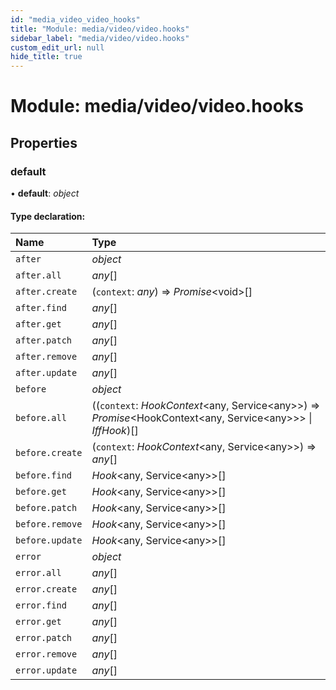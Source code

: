 ```yaml
---
id: "media_video_video_hooks"
title: "Module: media/video/video.hooks"
sidebar_label: "media/video/video.hooks"
custom_edit_url: null
hide_title: true
---
```


# Module: media/video/video.hooks

## Properties

### default

• **default**: *object*

#### Type declaration:

Name | Type |
:------ | :------ |
`after` | *object* |
`after.all` | *any*[] |
`after.create` | (`context`: *any*) => *Promise*<void\>[] |
`after.find` | *any*[] |
`after.get` | *any*[] |
`after.patch` | *any*[] |
`after.remove` | *any*[] |
`after.update` | *any*[] |
`before` | *object* |
`before.all` | ((`context`: *HookContext*<any, Service<any\>\>) => *Promise*<HookContext<any, Service<any\>\>\> \| *IffHook*)[] |
`before.create` | (`context`: *HookContext*<any, Service<any\>\>) => *any*[] |
`before.find` | *Hook*<any, Service<any\>\>[] |
`before.get` | *Hook*<any, Service<any\>\>[] |
`before.patch` | *Hook*<any, Service<any\>\>[] |
`before.remove` | *Hook*<any, Service<any\>\>[] |
`before.update` | *Hook*<any, Service<any\>\>[] |
`error` | *object* |
`error.all` | *any*[] |
`error.create` | *any*[] |
`error.find` | *any*[] |
`error.get` | *any*[] |
`error.patch` | *any*[] |
`error.remove` | *any*[] |
`error.update` | *any*[] |
